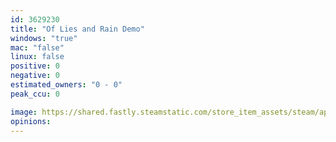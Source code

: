 ```yaml
---
id: 3629230
title: "Of Lies and Rain Demo"
windows: "true"
mac: "false"
linux: false
positive: 0
negative: 0
estimated_owners: "0 - 0"
peak_ccu: 0

image: https://shared.fastly.steamstatic.com/store_item_assets/steam/apps/3629230/d02bf8c4ad2086fbc3f1dcc30a51069b7ef51928/header.jpg?t=1747234829
opinions:
---
```

